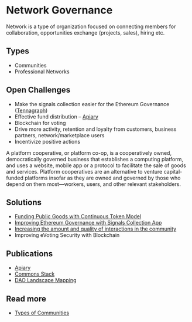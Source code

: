 # Network Governance

Network is a type of organization focused on connecting members for collaboration, opportunities exchange \(projects, sales\), hiring etc.

## Types

* Communities
* Professional Networks

## Open Challenges

* Make the signals collection easier for the Ethereum Governance \([Tennagraph](../../case-studies/tennagraph.md)\)
* Effective fund distribution – [Apiary](funding-public-goods.md)
* Blockchain for voting
* Drive more activity, retention and loyalty from customers, business partners, network/marketplace users
* Incentivize positive actions

A platform cooperative, or platform co-op, is a cooperatively owned, democratically governed business that establishes a computing platform, and uses a website, mobile app or a protocol to facilitate the sale of goods and services. Platform cooperatives are an alternative to venture capital-funded platforms insofar as they are owned and governed by those who depend on them most—workers, users, and other relevant stakeholders.

## **Solutions**

* [Funding Public Goods with Continuous Token Model](funding-public-goods.md)
* [Improving Ethereum Governance with Signals Collection App](ethereum-governance-signals.md)
* [Increasing the amount and quality of interactions in the community](increasing-the-amount-and-quality-of-interactions-in-the-community.md)
* Improving eVoting Security with Blockchain

## Publications

* [Apiary](funding-public-goods.md)
* [Commons Stack](https://commons-stack.gitbook.io/wiki/)
* [DAO Landscape Mapping](https://mapping.daolandscape.today/)

## Read more

* [Types of Communities](http://www.feverbee.com/wp-content/uploads/2010/11/TypesofCommunities.pdf)


